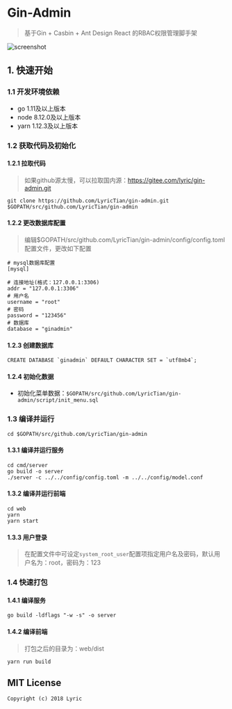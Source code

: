 # Gin-Admin

> 基于Gin + Casbin + Ant Design React 的RBAC权限管理脚手架

![screenshot](http://store.tiannianshou.com/static/github/gin_admin_default.png)

## 1. 快速开始

### 1.1 开发环境依赖

- go 1.11及以上版本
- node 8.12.0及以上版本
- yarn 1.12.3及以上版本

### 1.2 获取代码及初始化

#### 1.2.1 拉取代码

> 如果github源太慢，可以拉取国内源：<https://gitee.com/lyric/gin-admin.git>

```
git clone https://github.com/LyricTian/gin-admin.git $GOPATH/src/github.com/LyricTian/gin-admin
```

#### 1.2.2 更改数据库配置

> 编辑$GOPATH/src/github.com/LyricTian/gin-admin/config/config.toml配置文件，更改如下配置

```
# mysql数据库配置
[mysql]

# 连接地址(格式：127.0.0.1:3306)
addr = "127.0.0.1:3306"
# 用户名
username = "root"
# 密码
password = "123456"
# 数据库
database = "ginadmin"
```

#### 1.2.3 创建数据库

```
CREATE DATABASE `ginadmin` DEFAULT CHARACTER SET = `utf8mb4`;
```

#### 1.2.4 初始化数据

- 初始化菜单数据：`$GOPATH/src/github.com/LyricTian/gin-admin/script/init_menu.sql`

### 1.3 编译并运行

```
cd $GOPATH/src/github.com/LyricTian/gin-admin
```

#### 1.3.1 编译并运行服务

```
cd cmd/server
go build -o server
./server -c ../../config/config.toml -m ../../config/model.conf
```

#### 1.3.2 编译并运行前端

```
cd web
yarn
yarn start
```

#### 1.3.3 用户登录

> 在配置文件中可设定`system_root_user`配置项指定用户名及密码，默认用户名为：root，密码为：123

### 1.4 快速打包

#### 1.4.1 编译服务

```
go build -ldflags "-w -s" -o server
```

#### 1.4.2 编译前端

> 打包之后的目录为：web/dist

```
yarn run build
```

## MIT License

    Copyright (c) 2018 Lyric